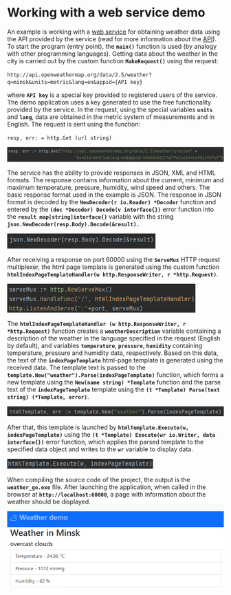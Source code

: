 # Working with a web service demo
An example is working with a [web service](https://openweathermap.org/ "Web service for obtaining weather data") for obtaining weather data using the API provided by the service (read for more information about the [API](https://openweathermap.org/api/ "Information about the weather web service API")).
To start the program (entry point), the **`main()`** function is used (by analogy with other programming languages).
Getting data about the weather in the city is carried out by the custom function **`MakeRequest()`** using the request:  

`http://api.openweathermap.org/data/2.5/weather?q=minsk&units=metric&lang=en&appid={API key}`  

where **`API key`** is a special key provided to registered users of the service. The demo application uses a key generated to use the free functionality provided by the service.
In the request, using the special variables **`units`** and **`lang`**, data are obtained in the metric system of measurements and in English.
The request is sent using the function:  

`resp, err: = http.Get (url string)`  

![Http GET request](https://raw.githubusercontent.com/rednavis/golang-demos/main/weather/images/image1.png "Http GET request")

The service has the ability to provide responses in JSON, XML and HTML formats. The response contains information about the current, minimum and maximum temperature, pressure, humidity, wind speed and others. The basic response format used in the example is JSON.
The response in JSON format is decoded by the **`NewDecoder(r io.Reader) *Decoder`** function and entered by the **`(dec *Decoder) Decode(v interface{})`** error function into the **`result map[string]interface{}`** variable with the string **`json.NewDecoder(resp.Body).Decode(&result).`**

![Decoding a JSON-received weather service response](https://raw.githubusercontent.com/rednavis/golang-demos/main/weather/images/image2.png "Decoding a JSON-received weather service response")

After receiving a response on port 60000 using the **`ServeMux`** HTTP request multiplexer, the html page template is generated using the custom function **`htmlIndexPageTemplateHandler(w http.ResponseWriter, r *http.Request)`**.

![Formation of the html-page template by the Http-request multiplexer](https://raw.githubusercontent.com/rednavis/golang-demos/main/weather/images/image3.png "Formation of the html-page template by the Http-request multiplexer")

The **`htmlIndexPageTemplateHandler (w http.ResponseWriter, r *http.Request)`** function creates a **`weatherDescription`** variable containing a description of the weather in the language specified in the request (English by default), and variables **`temperature`**, **`pressure`**, **`humidity`** containing temperature, pressure and humidity data, respectively. Based on this data, the text of the **`indexPageTemplate`** html-page template is generated using the received data. The template text is passed to the **`template.New("weather").Parse(indexPageTemplate)`** function, which forms a new template using the **`New(name string) *Template`** function and the parse text of the **`indexPageTemplate`** template using the **`(t *Template) Parse(text string) (*Template, error)`**.  

![Generating a final html-page using predefined template](https://raw.githubusercontent.com/rednavis/golang-demos/main/weather/images/image4.png "Generating a final html-page using predefined template")

After that, this template is launched by **`htmlTemplate.Execute(w, indexPageTemplate)`** using the **`(t *Template) Execute(wr io.Writer, data interface{})`** error function, which applies the parsed template to the specified data object and writes to the **`wr`** variable to display data.

![Html-page template executing](https://raw.githubusercontent.com/rednavis/golang-demos/main/weather/images/image5.png "Html-page template executing")

When compiling the source code of the project, the output is the **`weather_go.exe`** file. After launching the application, when called in the browser at **`http://localhost:60000`**, a page with information about the weather should be displayed.

![Weather demo html-page](https://raw.githubusercontent.com/rednavis/golang-demos/main/weather/images/image6.png "Weather demo html-page")
